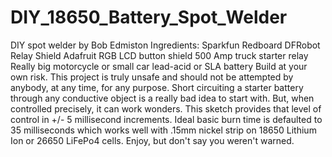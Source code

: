 # DIY_18650_Battery_Spot_Welder
DIY spot welder by Bob Edmiston
Ingredients:
Sparkfun Redboard
DFRobot Relay Shield
Adafruit RGB LCD button shield
500 Amp truck starter relay
Really big motorcycle or small car lead-acid or SLA battery
Build at your own risk. This project is truly unsafe and should not be attempted by anybody, at any time, for any purpose. Short circuiting a starter battery through any conductive object is a really bad idea to start with. But, when controlled precisely, it can work wonders. This sketch provides that level of control in +/- 5 millisecond increments. 
Ideal basic burn time is defaulted to 35 milliseconds which works well with .15mm nickel strip on 18650 Lithium Ion or 26650 LiFePo4 cells. 
Enjoy, but don't say you weren't warned.
